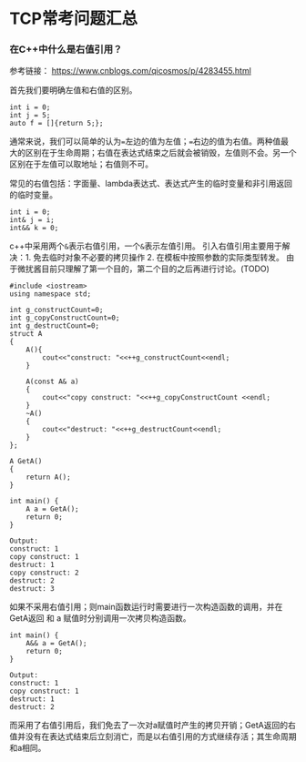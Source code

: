 # TCP常考问题汇总

### 在C++中什么是右值引用？
参考链接： https://www.cnblogs.com/qicosmos/p/4283455.html

首先我们要明确左值和右值的区别。
```
int i = 0;
int j = 5;
auto f = []{return 5;};
```
通常来说，我们可以简单的认为`=`左边的值为左值；`=`右边的值为右值。两种值最大的区别在于生命周期；右值在表达式结束之后就会被销毁，左值则不会。另一个区别在于左值可以取地址；右值则不可。

常见的右值包括：字面量、lambda表达式、表达式产生的临时变量和非引用返回的临时变量。

```
int i = 0;
int& j = i;
int&& k = 0;
```
c++中采用两个`&`表示右值引用，一个`&`表示左值引用。
引入右值引用主要用于解决：1. 免去临时对象不必要的拷贝操作 2. 在模板中按照参数的实际类型转发。
由于微扰酱目前只理解了第一个目的，第二个目的之后再进行讨论。(TODO)

```
#include <iostream>
using namespace std;

int g_constructCount=0;
int g_copyConstructCount=0;
int g_destructCount=0;
struct A
{
    A(){
        cout<<"construct: "<<++g_constructCount<<endl;    
    }
    
    A(const A& a)
    {
        cout<<"copy construct: "<<++g_copyConstructCount <<endl;
    }
    ~A()
    {
        cout<<"destruct: "<<++g_destructCount<<endl;
    }
};

A GetA()
{
    return A();
}

int main() {
    A a = GetA();
    return 0;
}

Output: 
construct: 1
copy construct: 1
destruct: 1
copy construct: 2
destruct: 2
destruct: 3
```
如果不采用右值引用；则main函数运行时需要进行一次构造函数的调用，并在 GetA返回 和 a 赋值时分别调用一次拷贝构造函数。

```
int main() {
    A&& a = GetA();
    return 0;
}

Output: 
construct: 1
copy construct: 1
destruct: 1
destruct: 2
```
而采用了右值引用后，我们免去了一次对a赋值时产生的拷贝开销；GetA返回的右值并没有在表达式结束后立刻消亡，而是以右值引用的方式继续存活；其生命周期和a相同。


